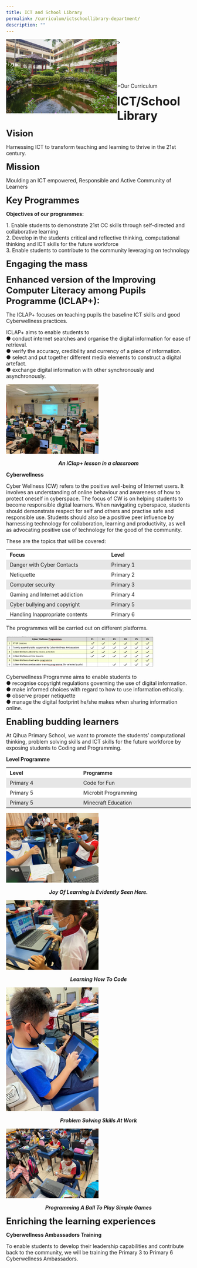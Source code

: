 ```yaml
---
title: ICT and School Library
permalink: /curriculum/ictschoollibrary-department/
description: ""
---
```

&gt;<img src="images/Curriculum/Picture-3-min.jpg" style="width:60%" align="left"><br><br><br><br><br><br><br>
&gt;Our Curriculum

**<font size="6">ICT/School Library</font>**

**<font size="5">Vision</font>**

Harnessing ICT to transform teaching and learning to thrive in the 21st century.

**<font size="5">Mission</font>**

Moulding an ICT empowered, Responsible and Active Community of Learners

**<font size="5">Key Programmes</font>**

**Objectives of our programmes:**

1\. Enable students to demonstrate 21st CC skills through self-directed and collaborative learning  
2\. Develop in the students critical and reflective thinking, computational thinking and ICT skills for the future workforce  
3\. Enable students to contribute to the community leveraging on technology

**<font size="5">Engaging the mass</font>**

**<font size="5">Enhanced version of the Improving Computer Literacy among Pupils Programme (ICLAP+):</font>**


The ICLAP+ focuses on teaching pupils the baseline ICT skills and good Cyberwellness practices.

ICLAP+ aims to enable students to  
● conduct internet searches and organise the digital information for ease of retrieval.  
● verify the accuracy, credibility and currency of a piece of information.  
● select and put together different media elements to construct a digital artefact.  
● exchange digital information with other synchronously and asynchronously.

<img src="/images/Curriculum/ICT%20MRL/ICT%20MRL%201.jpg" style="width:50%">


_**<center>An iClap+ lesson in a classroom</center>**_

**Cyberwellness**

Cyber Wellness (CW) refers to the positive well-being of Internet users. It involves an understanding of online behaviour and awareness of how to protect oneself in cyberspace. The focus of CW is on helping students to become responsible digital learners. When navigating cyberspace, students should demonstrate respect for self and others and practise safe and responsible use. Students should also be a positive peer influence by harnessing technology for collaboration, learning and productivity, as well as advocating positive use of technology for the good of the community.

These are the topics that will be covered:

<table style="box-sizing: inherit; border-collapse: collapse; border-spacing: 0px; max-width: 100%; width: 792.225px;"><tbody style="box-sizing: inherit;"><tr style="box-sizing: inherit; background: rgb(255, 255, 255);"><td style="box-sizing: inherit; padding: 5px 10px; width: 427.225px;"><b style="box-sizing: inherit; font-weight: bold;">Focus</b></td><td style="box-sizing: inherit; padding: 5px 10px; width: 365px;"><b style="box-sizing: inherit; font-weight: bold;">Level</b></td></tr><tr style="box-sizing: inherit; background: rgb(230, 230, 230);"><td style="box-sizing: inherit; padding: 5px 10px; width: 427.225px;"><span style="box-sizing: inherit; font-weight: 400;">Danger with Cyber Contacts</span></td><td style="box-sizing: inherit; padding: 5px 10px; width: 365px;"><span style="box-sizing: inherit; font-weight: 400;">Primary 1</span></td></tr><tr style="box-sizing: inherit; background: rgb(255, 255, 255);"><td style="box-sizing: inherit; padding: 5px 10px; width: 427.225px;"><span style="box-sizing: inherit; font-weight: 400;">Netiquette</span></td><td style="box-sizing: inherit; padding: 5px 10px; width: 365px;"><span style="box-sizing: inherit; font-weight: 400;">Primary 2</span></td></tr><tr style="box-sizing: inherit; background: rgb(230, 230, 230);"><td style="box-sizing: inherit; padding: 5px 10px; width: 427.225px;"><span style="box-sizing: inherit; font-weight: 400;">Computer security</span></td><td style="box-sizing: inherit; padding: 5px 10px; width: 365px;"><span style="box-sizing: inherit; font-weight: 400;">Primary 3</span></td></tr><tr style="box-sizing: inherit; background: rgb(255, 255, 255);"><td style="box-sizing: inherit; padding: 5px 10px; width: 427.225px;"><span style="box-sizing: inherit; font-weight: 400;">Gaming and Internet addiction</span></td><td style="box-sizing: inherit; padding: 5px 10px; width: 365px;"><span style="box-sizing: inherit; font-weight: 400;">Primary 4</span></td></tr><tr style="box-sizing: inherit; background: rgb(230, 230, 230);"><td style="box-sizing: inherit; padding: 5px 10px; width: 427.225px;"><span style="box-sizing: inherit; font-weight: 400;">Cyber bullying and copyright</span></td><td style="box-sizing: inherit; padding: 5px 10px; width: 365px;"><span style="box-sizing: inherit; font-weight: 400;">Primary 5</span></td></tr><tr style="box-sizing: inherit; background: rgb(255, 255, 255);"><td style="box-sizing: inherit; padding: 5px 10px; width: 427.225px;"><span style="box-sizing: inherit; font-weight: 400;">Handling Inappropriate contents</span></td><td style="box-sizing: inherit; padding: 5px 10px; width: 365px;"><span style="box-sizing: inherit; font-weight: 400;">Primary 6</span></td></tr></tbody></table>

The programmes will be carried out on different platforms.

<img src="/images/Curriculum/ICT%20MRL/ICT%20MRL%202.png" style="width:80%">

Cyberwellness Programme aims to enable students to  
● recognise copyright regulations governing the use of digital information.  
● make informed choices with regard to how to use information ethically.  
● observe proper netiquette  
● manage the digital footprint he/she makes when sharing information online.

**<font size="5">Enabling budding learners</font>**

At Qihua Primary School, we want to promote the students’ computational thinking, problem solving skills and ICT skills for the future workforce by exposing students to Coding and Programming.

**Level Programme**

<table style="box-sizing: inherit; border-collapse: collapse; border-spacing: 0px; max-width: 100%; width: 792.225px;"><tbody style="box-sizing: inherit;"><tr style="box-sizing: inherit; background: rgb(255, 255, 255);"><td style="box-sizing: inherit; padding: 5px 10px; width: 311.625px;"><b style="box-sizing: inherit; font-weight: bold;">Level</b></td><td style="box-sizing: inherit; padding: 5px 10px; width: 480.6px;"><b style="box-sizing: inherit; font-weight: bold;">Programme</b></td></tr><tr style="box-sizing: inherit; background: rgb(230, 230, 230);"><td style="box-sizing: inherit; padding: 5px 10px; width: 311.625px;"><span style="box-sizing: inherit; font-weight: 400;">Primary 4</span></td><td style="box-sizing: inherit; padding: 5px 10px; width: 480.6px;"><span style="box-sizing: inherit; font-weight: 400;">Code for Fun</span></td></tr><tr style="box-sizing: inherit; background: rgb(255, 255, 255);"><td style="box-sizing: inherit; padding: 5px 10px; width: 311.625px;"><span style="box-sizing: inherit; font-weight: 400;">Primary 5</span></td><td style="box-sizing: inherit; padding: 5px 10px; width: 480.6px;"><span style="box-sizing: inherit; font-weight: 400;">Microbit Programming</span></td></tr><tr style="box-sizing: inherit; background: rgb(230, 230, 230);"><td style="box-sizing: inherit; padding: 5px 10px; width: 311.625px;"><span style="box-sizing: inherit; font-weight: 400;">Primary 5</span></td><td style="box-sizing: inherit; padding: 5px 10px; width: 480.6px;"><span style="box-sizing: inherit; font-weight: 400;">Minecraft Education</span></td></tr></tbody></table>

<img src="/images/Curriculum/ICT%20MRL/ICT%20MRL%203.jpg" style="width:50%">


**_<center>Joy Of Learning Is Evidently Seen Here.</center>_**

<img src="/images/Curriculum/ICT%20MRL/ICT%20MRL%204.jpg" style="width:50%">


_**<center>Learning How To Code</center>**_

<img src="/images/Curriculum/ICT%20MRL/ICT%20MRL%205.jpg" style="width:50%">


_**<center>Problem Solving Skills At Work</center>**_

<img src="/images/Curriculum/ICT%20MRL/ICT%20MRL%206.jpg" style="width:50%">


_**<center>Programming A Ball To Play Simple Games</center>**_

**<font size="5">Enriching the learning experiences</font>**

**Cyberwellness Ambassadors Training**

To enable students to develop their leadership capabilities and contribute back to the community, we will be training the Primary 3 to Primary 6 Cyberwellness Ambassadors.